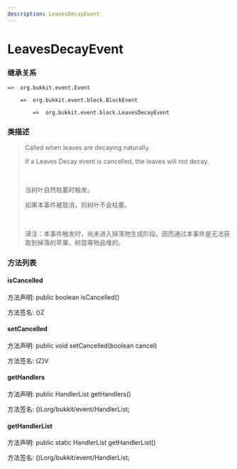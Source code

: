 ```yaml
---
description: LeavesDecayEvent
---
```


# LeavesDecayEvent

### 继承关系

    =>  org.bukkit.event.Event

        =>  org.bukkit.event.block.BlockEvent

            =>  org.bukkit.event.block.LeavesDecayEvent

### 类描述

> Called when leaves are decaying naturally.
> 
> If a Leaves Decay event is cancelled, the leaves will not decay.
> 
> <br>
> 
> 当树叶自然枯萎时触发。
> 
> 如果本事件被取消，则树叶不会枯萎。
> 
> <br>
> 
> 译注：本事件触发时，尚未进入掉落物生成阶段。因而通过本事件是无法获取到掉落的苹果、树苗等物品堆的。

### 方法列表

#### isCancelled

方法声明: public boolean isCancelled()

方法签名: ()Z

#### setCancelled

方法声明: public void setCancelled(boolean cancel)

方法签名: (Z)V

#### getHandlers

方法声明: public HandlerList getHandlers()

方法签名: ()Lorg/bukkit/event/HandlerList;

#### getHandlerList

方法声明: public static HandlerList getHandlerList()

方法签名: ()Lorg/bukkit/event/HandlerList;